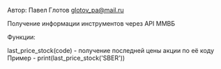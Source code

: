 Автор: Павел Глотов
glotov_pa@mail.ru

Получение информации инструментов через API ММВБ

Функции:

last_price_stock(code) - получение последней цены акции по её коду
Пример - print(last_price_stock('SBER'))

